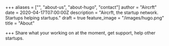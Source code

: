 +++
aliases = ["", "about-us", "about-hugo", "contact"]
author = "Aircrft"
date = 2020-04-17T07:00:00Z
description = "Aircrft, the startup network. Startups helping startups."
draft = true
feature_image = "/images/hugo.png"
title = "About"

+++
Share what your working on at the moment, get support, help other startups.
